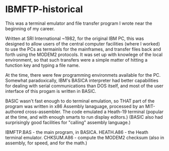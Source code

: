 # IBMFTP-historical
This was a terminal emulator and file transfer program I wrote near the beginning of my career.

Written at SRI International ~1982, for the original IBM PC, this was designed to allow users
of the central computer facilities (where I worked) to use the PCs as termainls for the mainframes,
and transfer files back and forth using the MODEM2 protocols.  It was set up with knowlege of the
local environment, so that such transfers were a simple matter of hitting a function key and
typing a file name.

At the time, there were few programming environmets available for the PC.  Somewhat paradoxically,
IBM's BASICA interpreter had better capabilities for dealing with serial communications than DOS
itself, and most of the user interface of this progam is written in BASIC.

BASIC wasn't fast enough to do terminal emulation, so THAT part of the program was written
in x86 Assembly lanaguage, processed by an MIT-authored cross-assembler.  The code emulated
a Heath-19 terminal (popular at the time, and with enough smarts to run display editors.)
(BASIC also had surprisingly good facilities for "calling" assembly language.)

IBMFTP.BAS - the main program, in BASICA.
HEATH.A86 - the Heath terminal emulator.
CHKSUM.A86 - compute the MODEM2 checksum (also in assembly, for speed, and for the math.)
